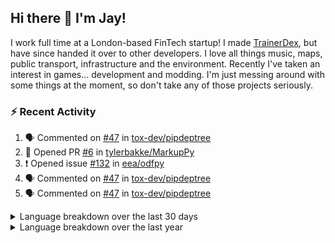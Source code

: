 ## Hi there 👋 I'm Jay!
I work full time at a London-based FinTech startup! I made [TrainerDex](https://www.github.com/TrainerDex), but have since handed it over to other developers. I love all things music, maps, public transport, infrastructure and the environment. Recently I've taken an interest in games... development and modding. I'm just messing around with some things at the moment, so don't take any of those projects seriously.

### :zap: Recent Activity

<!--START_SECTION:activity-->
1. 🗣 Commented on [#47](https://github.com/tox-dev/pipdeptree/issues/47#issuecomment-1800372682) in [tox-dev/pipdeptree](https://github.com/tox-dev/pipdeptree)
2. 💪 Opened PR [#6](https://github.com/tylerbakke/MarkupPy/pull/6) in [tylerbakke/MarkupPy](https://github.com/tylerbakke/MarkupPy)
3. ❗ Opened issue [#132](https://github.com/eea/odfpy/issues/132) in [eea/odfpy](https://github.com/eea/odfpy)
4. 🗣 Commented on [#47](https://github.com/tox-dev/pipdeptree/issues/47#issuecomment-1798568891) in [tox-dev/pipdeptree](https://github.com/tox-dev/pipdeptree)
5. 🗣 Commented on [#47](https://github.com/tox-dev/pipdeptree/issues/47#issuecomment-1798565960) in [tox-dev/pipdeptree](https://github.com/tox-dev/pipdeptree)
<!--END_SECTION:activity-->

<details>
  <summary>Language breakdown over the last 30 days</summary>
  
  [<img src="https://wakatime.com/share/@TurnrDev/4142a9ac-7325-4d2f-a2bb-ec199b5c798c.svg" alt="A graph showing a rundown of my languages used in the past 30 days. Unforunately, I am unable to autogen alt headers for this at the moment."/>](https://wakatime.com/@TurnrDev)
</details>

<details>
  <summary>Language breakdown over the last year</summary>
  
  [<img src="https://github-readme-stats.vercel.app/api/wakatime?username=TurnrDev&layout=compact" alt="A graph showing a rundown of my languages used in the past year. Unforunately, I am unable to autogen alt headers for this at the moment." />](https://wakatime.com/@TurnrDev)
</details>
